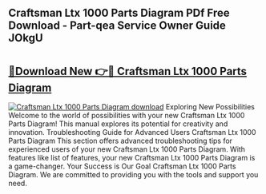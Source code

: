 ## Craftsman Ltx 1000 Parts Diagram PDf Free Download - Part-qea Service Owner Guide JOkgU

# <h2><a href="http://dfpk9en.blite.top/?on=Craftsman+Ltx+1000+Parts+Diagram">🔗Download New 👉🔴 Craftsman Ltx 1000 Parts Diagram</a></h2>

[![Craftsman Ltx 1000 Parts Diagram download](https://i.imgur.com/lujVjoI.png)](http://dfpk9en.blite.top/?on=Craftsman+Ltx+1000+Parts+Diagram)
Exploring New Possibilities Welcome to the world of possibilities with your new Craftsman Ltx 1000 Parts Diagram! This manual explores its potential for creativity and innovation. Troubleshooting Guide for Advanced Users Craftsman Ltx 1000 Parts Diagram This section offers advanced troubleshooting tips for experienced users of your new Craftsman Ltx 1000 Parts Diagram. With features like list of features, your new Craftsman Ltx 1000 Parts Diagram is a game-changer. Your Success is Our Goal Craftsman Ltx 1000 Parts Diagram. We are committed to providing you with the tools and support you need.
